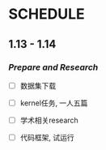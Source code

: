 # SCHEDULE

## 1.13 - 1.14

### *Prepare and Research*

- [ ] 数据集下载
- [ ] kernel任务, 一人五篇
- [ ] 学术相关research
- [ ] 代码框架, 试运行

